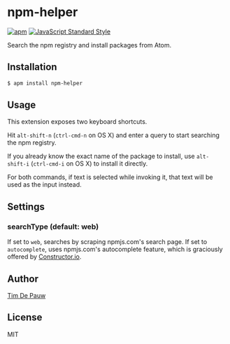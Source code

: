# npm-helper

[![apm](https://img.shields.io/apm/v/npm-helper.svg)](https://atom.io/packages/npm-helper) [![JavaScript Standard Style](https://img.shields.io/badge/code%20style-standard-brightgreen.svg)](https://github.com/feross/standard)

Search the npm registry and install packages from Atom.

## Installation

```bash
$ apm install npm-helper
```

## Usage

This extension exposes two keyboard shortcuts.

Hit `alt-shift-n` (`ctrl-cmd-n` on OS X) and enter a query to start searching
the npm registry.

If you already know the exact name of the package to install, use `alt-shift-i`
(`ctrl-cmd-i` on OS X) to install it directly.

For both commands, if text is selected while invoking it, that text will be used
as the input instead.

## Settings

### searchType (default: web)

If set to `web`, searches by scraping npmjs.com's search page. If set to
`autocomplete`, uses npmjs.com's autocomplete feature, which is graciously
offered by [Constructor.io](https://constructor.io/).

## Author

[Tim De Pauw](https://tmdpw.eu/)

## License

MIT
